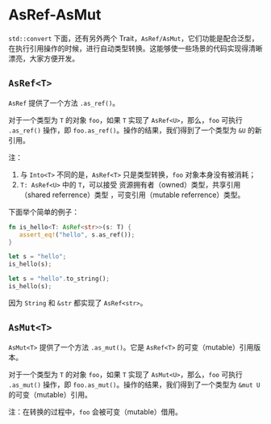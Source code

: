 # AsRef-AsMut

`std::convert` 下面，还有另外两个 Trait，`AsRef/AsMut`，它们功能是配合泛型，在执行引用操作的时候，进行自动类型转换。这能够使一些场景的代码实现得清晰漂亮，大家方便开发。

## `AsRef<T>`

`AsRef` 提供了一个方法 `.as_ref()`。

对于一个类型为 `T` 的对象 `foo`，如果 `T` 实现了 `AsRef<U>`，那么，`foo` 可执行 `.as_ref()` 操作，即 `foo.as_ref()`。操作的结果，我们得到了一个类型为 `&U` 的新引用。

注：

1. 与 `Into<T>` 不同的是，`AsRef<T>` 只是类型转换，`foo` 对象本身没有被消耗；
2. `T: AsRef<U>` 中的 `T`，可以接受 资源拥有者（owned）类型，共享引用（shared referrence）类型 ，可变引用（mutable referrence）类型。

下面举个简单的例子：

```rust
fn is_hello<T: AsRef<str>>(s: T) {
   assert_eq!("hello", s.as_ref());
}

let s = "hello";
is_hello(s);

let s = "hello".to_string();
is_hello(s);
```

因为 `String` 和 `&str` 都实现了 `AsRef<str>`。

## `AsMut<T>`

`AsMut<T>` 提供了一个方法 `.as_mut()`。它是 `AsRef<T>` 的可变（mutable）引用版本。

对于一个类型为 `T` 的对象 `foo`，如果 `T` 实现了 `AsMut<U>`，那么，`foo` 可执行 `.as_mut()` 操作，即 `foo.as_mut()`。操作的结果，我们得到了一个类型为 `&mut U` 的可变（mutable）引用。

注：在转换的过程中，`foo` 会被可变（mutable）借用。
